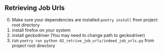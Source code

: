 ## Retrieving Job Urls

 0. Make sure your dependencies are installed `poetry install` from project root directory
 1. install firefox on your system
 2. install geckodriver (You may need to change path to geckodriver)
 3. run `poetry run python 02_retrive_job_urls/indeed_job_urls.py` from project root directory